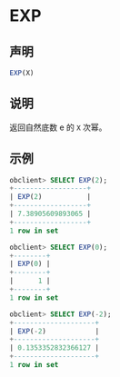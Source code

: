 # EXP

## 声明

```sql
EXP(X)
```

## 说明

返回自然底数 e 的 `X` 次幂。

## 示例

```sql
obclient> SELECT EXP(2);
+------------------+
| EXP(2)           |
+------------------+
| 7.38905609893065 |
+------------------+
1 row in set 

obclient> SELECT EXP(0);
+--------+
| EXP(0) |
+--------+
|      1 |
+--------+
1 row in set 

obclient> SELECT EXP(-2);
+--------------------+
| EXP(-2)            |
+--------------------+
| 0.1353352832366127 |
+--------------------+
1 row in set 
```
